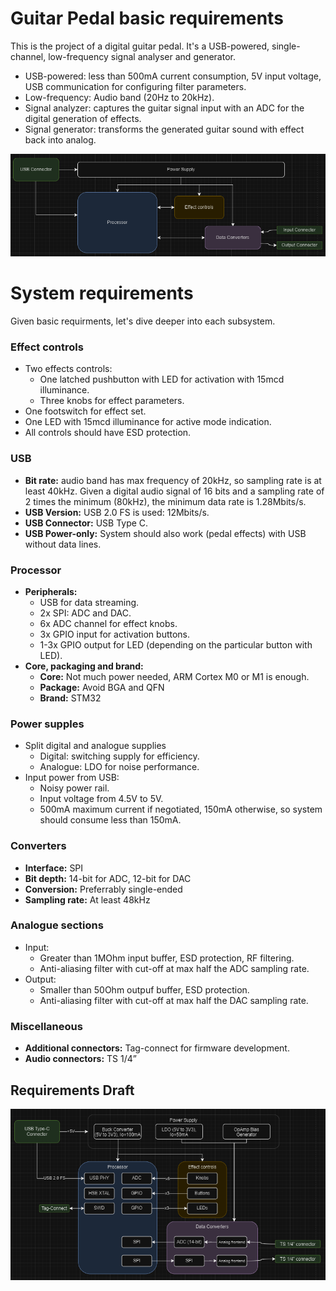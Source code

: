 # Guitar Pedal basic requirements

This is the project of a digital guitar pedal. It's a USB-powered, single-channel, low-frequency signal analyser and generator.

* USB-powered: less than 500mA current consumption, 5V input voltage, USB communication for configuring filter parameters.
* Low-frequency: Audio band (20Hz to 20kHz).
* Signal analyzer: captures the guitar signal input with an ADC for the digital generation of effects.
* Signal generator: transforms the generated guitar sound with effect back into analog.

![](media/simplified_block_diagram.png)

# System requirements

Given basic requirments, let's dive deeper into each subsystem.

### Effect controls

- Two effects controls:
  - One latched pushbutton with LED for activation with 15mcd illuminance.
  - Three knobs for effect parameters.
- One footswitch for effect set.
- One LED with 15mcd illuminance for active mode indication.
- All controls should have ESD protection.


### USB

- **Bit rate:** audio band has max frequency of 20kHz, so sampling rate is at least 40kHz. Given a digital audio signal of 16 bits and a sampling rate of 2 times the minimum (80kHz), the minimum data rate is 1.28Mbits/s.
- **USB Version:** USB 2.0 FS is used: 12Mbits/s.
- **USB Connector:** USB Type C.
- **USB Power-only:** System should also work (pedal effects) with USB without data lines.

### Processor

- **Peripherals:**
  - USB for data streaming.
  - 2x SPI: ADC and DAC.
  - 6x ADC channel for effect knobs.
  - 3x GPIO input for activation buttons.
  - 1-3x GPIO output for LED (depending on the particular button with LED).
- **Core, packaging and brand:**
  - **Core:** Not much power needed, ARM Cortex M0 or M1 is enough.
  - **Package:** Avoid BGA and QFN
  - **Brand:** STM32


### Power supples
- Split digital and analogue supplies
  - Digital: switching supply for efficiency.
  - Analogue: LDO for noise performance.
- Input power from USB:
  - Noisy power rail.
  - Input voltage from 4.5V to 5V.
  - 500mA maximum current if negotiated, 150mA otherwise, so system should consume less than 150mA.

### Converters
- **Interface:** SPI
- **Bit depth:** 14-bit for ADC, 12-bit for DAC
- **Conversion:** Preferrably single-ended
- **Sampling rate:** At least 48kHz

### Analogue sections
- Input:
  - Greater than 1MOhm input buffer, ESD protection, RF filtering.
  - Anti-aliasing filter with cut-off at max half the ADC sampling rate.
- Output:
  - Smaller than 50Ohm outpuf buffer, ESD protection.
  - Anti-aliasing filter with cut-off at max half the DAC sampling rate.

### Miscellaneous
- **Additional connectors:** Tag-connect for firmware development.
- **Audio connectors:** TS 1/4”

## Requirements Draft

![](media/block_diagram.png)